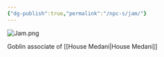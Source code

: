 ```yaml
---
{"dg-publish":true,"permalink":"/npc-s/jam/"}
---
```


![Jam.png](/img/user/Images/Jam.png)

Goblin associate of [[House Medani\|House Medani]]